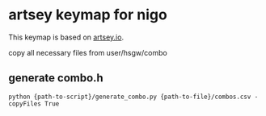 # artsey keymap for nigo

This keymap is based on [artsey.io](https://artsey.io).

copy all necessary files from user/hsgw/combo

## generate combo.h

`python {path-to-script}/generate_combo.py {path-to-file}/combos.csv -copyFiles True`
